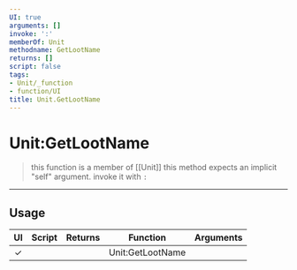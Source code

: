 ```yaml
---
UI: true
arguments: []
invoke: ':'
memberOf: Unit
methodname: GetLootName
returns: []
script: false
tags:
- Unit/_function
- function/UI
title: Unit.GetLootName
---
```

# Unit:GetLootName
> this function is a member of [[Unit]]
> this method expects an implicit "self" argument. invoke it with `:`
-----
## Usage
|  UI | Script | Returns | Function | Arguments |
|:---:|:------:|-------:|:--------:|:---------|
|✓| ||Unit:GetLootName||
